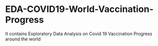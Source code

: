 # EDA-COVID19-World-Vaccination-Progress
It contains Exploratory Data Analysis on Covid 19 Vaccination Progress around the world
